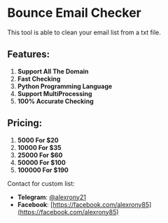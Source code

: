 # Bounce Email Checker

This tool is able to clean your email list from a txt file.

## Features:
1. **Support All The Domain**
2. **Fast Checking**
3. **Python Programming Language**
4. **Support MultiProcessing**
5. **100% Accurate Checking**

## Pricing:
1. **5000 For $20**
2. **10000 For $35**
3. **25000 For $60**
4. **50000 For $100**
5. **100000 For $190**

Contact for custom list:
- **Telegram**: [@alexrony21](https://t.me/alexrony21)
- **Facebook**: [https://facebook.com/alexrony85](https://facebook.com/alexrony85)
